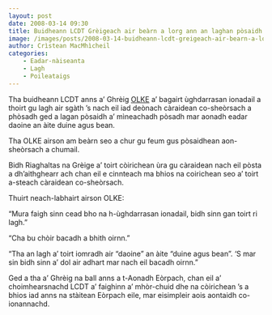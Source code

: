 ```yaml
---
layout: post
date: 2008-03-14 09:30
title: Buidheann LCDT Grèigeach air beàrn a lorg ann an laghan pòsaidh
image: /images/posts/2008-03-14-buidheann-lcdt-greigeach-air-bearn-a-lorg-ann-an-laghan-posaidh.webp
author: Crìstean MacMhìcheil  
categories:
    - Eadar-nàiseanta
    - Lagh
    - Poileataigs
---
```


Tha buidheann LCDT anns a’ Ghrèig [OLKE](http://www.olke.org/) a’ bagairt ùghdarrasan ionadail a thoirt gu lagh air sgàth ’s nach eil iad deònach càraidean co-sheòrsach a phòsadh ged a lagan pòsaidh a’ mìneachadh pòsadh mar aonadh eadar daoine an àite duine agus bean.

Tha OLKE airson am beàrn seo a chur gu feum gus pòsaidhean aon-sheòrsach a chumail.

Bidh Riaghaltas na Grèige a’ toirt còirichean ùra gu càraidean nach eil pòsta a dh’aithghearr ach chan eil e cinnteach ma bhios na coirichean seo a’ toirt a-steach càraidean co-sheòrsach.

Thuirt neach-labhairt airson OLKE:

“Mura faigh sinn cead bho na h-ùghdarrasan ionadail, bidh sinn gan toirt ri lagh.”

“Cha bu chòir bacadh a bhith oirnn.”

“Tha an lagh a’ toirt iomradh air “daoine” an àite “duine agus bean”. ‘S mar sin bidh sinn a’ dol air adhart mar nach eil bacadh oirnn.”

Ged a tha a’ Ghrèig na ball anns a t-Aonadh Eòrpach, chan eil a’ choimhearsnachd LCDT a’ faighinn a’ mhòr-chuid dhe na còirichean ’s a bhios iad anns na stàitean Eòrpach eile, mar eisimpleir aois aontaidh co-ionannachd.
